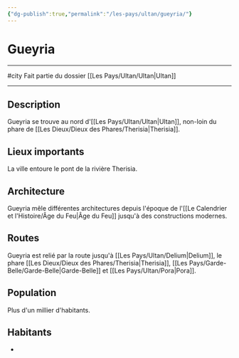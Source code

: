 ```yaml
---
{"dg-publish":true,"permalink":"/les-pays/ultan/gueyria/"}
---
```


# Gueyria
---
#city 
Fait partie du dossier [[Les Pays/Ultan/Ultan\|Ultan]]

-------
## Description
Gueyria se trouve au nord d'[[Les Pays/Ultan/Ultan\|Ultan]], non-loin du phare de [[Les Dieux/Dieux des Phares/Therisia\|Therisia]].
## Lieux importants
La ville entoure le pont de la rivière Therisia.
## Architecture
Gueyria mêle différentes architectures depuis l'époque de l'[[Le Calendrier et l'Histoire/Âge du Feu\|Âge du Feu]] jusqu'à des constructions modernes.
## Routes
Gueyria est relié par la route jusqu'à [[Les Pays/Ultan/Delium\|Delium]], le phare [[Les Dieux/Dieux des Phares/Therisia\|Therisia]], [[Les Pays/Garde-Belle/Garde-Belle\|Garde-Belle]] et [[Les Pays/Ultan/Pora\|Pora]].
## Population
Plus d'un millier d'habitants.
## Habitants
- 